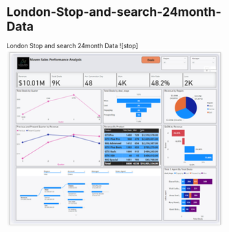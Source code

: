 # London-Stop-and-search-24month-Data
London Stop and search 24month Data
![stop]
![sales](https://github.com/VIvidDanalyst/Maven-Sales-Analysis/blob/main/Screenshot%202024-05-08%20135050.png)
